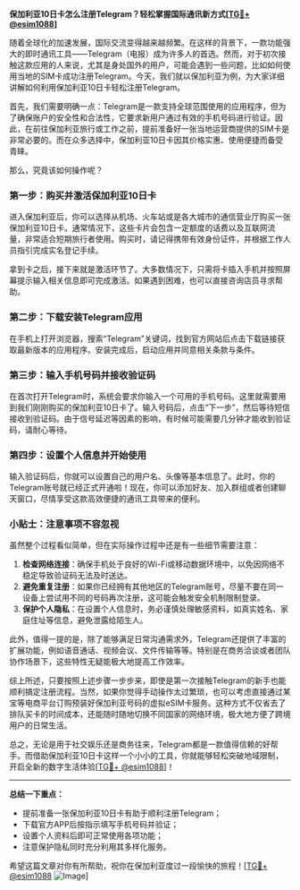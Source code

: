 **保加利亚10日卡怎么注册Telegram？轻松掌握国际通讯新方式[[TG💪+ @esim1088](https://t.me/s/esim1088)]**

随着全球化的加速发展，国际交流变得越来越频繁。在这样的背景下，一款功能强大的即时通讯工具——Telegram（电报）成为许多人的首选。然而，对于初次接触这款应用的人来说，尤其是身处国外的用户，可能会遇到一些问题，比如如何使用当地的SIM卡成功注册Telegram。今天，我们就以保加利亚为例，为大家详细讲解如何利用保加利亚10日卡轻松注册Telegram。

首先，我们需要明确一点：Telegram是一款支持全球范围使用的应用程序，但为了确保账户的安全性和合法性，它要求新用户通过有效的手机号码进行验证。因此，在前往保加利亚旅行或工作之前，提前准备好一张当地运营商提供的SIM卡是非常必要的。而在众多选择中，保加利亚10日卡因其价格实惠、使用便捷而备受青睐。

那么，究竟该如何操作呢？

### 第一步：购买并激活保加利亚10日卡

进入保加利亚后，你可以选择从机场、火车站或是各大城市的通信营业厅购买一张保加利亚10日卡。通常情况下，这些卡片会包含一定额度的话费以及互联网流量，非常适合短期旅行者使用。购买时，请记得携带有效身份证件，并根据工作人员指引完成实名登记手续。

拿到卡之后，接下来就是激活环节了。大多数情况下，只需将卡插入手机并按照屏幕提示输入相关信息即可完成激活。如果遇到困难，也可以直接咨询店员寻求帮助。

### 第二步：下载安装Telegram应用

在手机上打开浏览器，搜索“Telegram”关键词，找到官方网站后点击下载链接获取最新版本的应用程序。安装完成后，启动应用并同意相关条款与条件。

### 第三步：输入手机号码并接收验证码

在首次打开Telegram时，系统会要求你输入一个可用的手机号码。这里就需要用到我们刚刚购买的保加利亚10日卡了。输入号码后，点击“下一步”，然后等待短信接收到验证码。由于信号延迟等因素的影响，有时候可能需要几分钟才能收到验证码，请耐心等待。

### 第四步：设置个人信息并开始使用

输入验证码后，你就可以设置自己的用户名、头像等基本信息了。此时，你的Telegram账号就已经正式开通啦！现在，你可以添加好友、加入群组或者创建聊天窗口，尽情享受这款高效便捷的通讯工具带来的便利。

### 小贴士：注意事项不容忽视

虽然整个过程看似简单，但在实际操作过程中还是有一些细节需要注意：

1. **检查网络连接**：确保手机处于良好的Wi-Fi或移动数据环境中，以免因网络不稳定导致验证码无法及时送达。
2. **避免重复注册**：如果你已经拥有其他地区的Telegram账号，尽量不要在同一设备上尝试用不同的号码再次注册，这可能会触发安全机制限制登录。
3. **保护个人隐私**：在设置个人信息时，务必谨慎处理敏感资料，如真实姓名、家庭住址等信息，避免泄露给陌生人。

此外，值得一提的是，除了能够满足日常沟通需求外，Telegram还提供了丰富的扩展功能，例如语音通话、视频会议、文件传输等等。特别是在商务洽谈或者团队协作场景下，这些特性无疑能极大地提高工作效率。

综上所述，只要按照上述步骤一步步来，即使是第一次接触Telegram的新手也能顺利搞定注册流程。当然，如果你觉得手动操作太过繁琐，也可以考虑直接通过某宝等电商平台订购预装好保加利亚号码的虚拟eSIM卡服务。这种方式不仅省去了排队买卡的时间成本，还能随时随地切换不同国家的网络环境，极大地方便了跨境用户的日常生活。

总之，无论是用于社交娱乐还是商务往来，Telegram都是一款值得信赖的好帮手。而借助保加利亚10日卡这样一个小小的工具，你就能够轻松突破地域限制，开启全新的数字生活体验[[TG💪+ @esim1088](https://t.me/s/esim1088)]！

---

**总结一下重点：**
- 提前准备一张保加利亚10日卡有助于顺利注册Telegram；
- 下载官方APP后按指示填写手机号码并验证；
- 设置个人资料后即可正常使用各项功能；
- 注意保护隐私同时充分利用其多样化服务。

希望这篇文章对你有所帮助，祝你在保加利亚度过一段愉快的旅程！[[TG💪+ @esim1088](https://t.me/s/esim1088) ![Image](https://i.postimg.cc/4NQfJmqS/Snipaste-2025-05-13-00-14-12.png)]